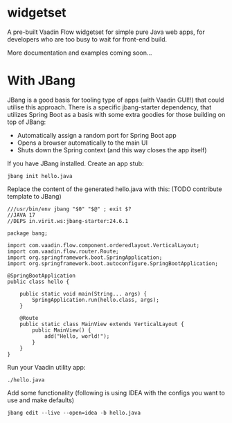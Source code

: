 # widgetset

A pre-built Vaadin Flow widgetset for simple pure Java web apps, for developers who are too busy to wait for front-end build.

More documentation and examples coming soon...

# With JBang

JBang is a good basis for tooling type of apps (with Vaadin GUI!!) that could utilise this approach. There is a specific jbang-starter dependency, that utilizes Spring Boot as a basis with some extra goodies for those building on top of JBang:

 * Automatically assign a random port for Spring Boot app
 * Opens a browser automatically to the main UI
 * Shuts down the Spring context (and this way closes the app itself)

If you have JBang installed. Create an app stub:

    jbang init hello.java

Replace the content of the generated hello.java with this: (TODO contribute template to JBang)

```
///usr/bin/env jbang "$0" "$@" ; exit $?
//JAVA 17
//DEPS in.virit.ws:jbang-starter:24.6.1

package bang;

import com.vaadin.flow.component.orderedlayout.VerticalLayout;
import com.vaadin.flow.router.Route;
import org.springframework.boot.SpringApplication;
import org.springframework.boot.autoconfigure.SpringBootApplication;

@SpringBootApplication
public class hello {

    public static void main(String... args) {
        SpringApplication.run(hello.class, args);
    }

    @Route
    public static class MainView extends VerticalLayout {
        public MainView() {
            add("Hello, world!");
        }
    }
}
```

Run your Vaadin utility app:

    ./hello.java

Add some functionality (following is using IDEA with the configs you want to use and make defaults)

    jbang edit --live --open=idea -b hello.java